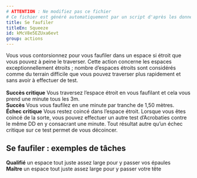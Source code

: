 ```yaml
---
# ATTENTION : Ne modifiez pas ce fichier
# Ce fichier est généré automatiquement par un script d'après les données du module Foundry VTT officiel et de sa traduction
title: Se faufiler
titleEn: Squeeze
id: kMcV8e5EZUxa6evt
group: actions
---
```

<p><span id="ctl00_MainContent_DetailedOutput">Vous vous contorsionnez pour vous faufiler dans un espace si étroit que vous pouvez à peine le traverser. Cette action concerne les espaces exceptionnellement étroits ; nombre d’espaces étroits sont considérés comme du terrain difficile que vous pouvez traverser plus rapidement et sans avoir à effectuer de test. <br><br><strong>Succès critique</strong> Vous traversez l’espace étroit en vous faufilant et cela vous prend une minute tous les 3m. <br><strong>Succès</strong> Vous vous faufilez en une minute par tranche de 1,50 mètres. <br><strong>Échec critique</strong> Vous restez coincé dans l’espace étroit. Lorsque vous êtes coincé de la sorte, vous pouvez effectuer un autre test d’Acrobaties contre le même DD en y consacrant une minute. Tout résultat autre qu’un échec critique sur ce test permet de vous décoincer.</span></p><h2 class="title">Se faufiler : exemples de tâches</h2><p><strong>Qualifié</strong> un espace tout juste assez large pour y passer vos épaules<br><strong>Maître</strong> un espace tout juste assez large pour y passer votre tête</p>
